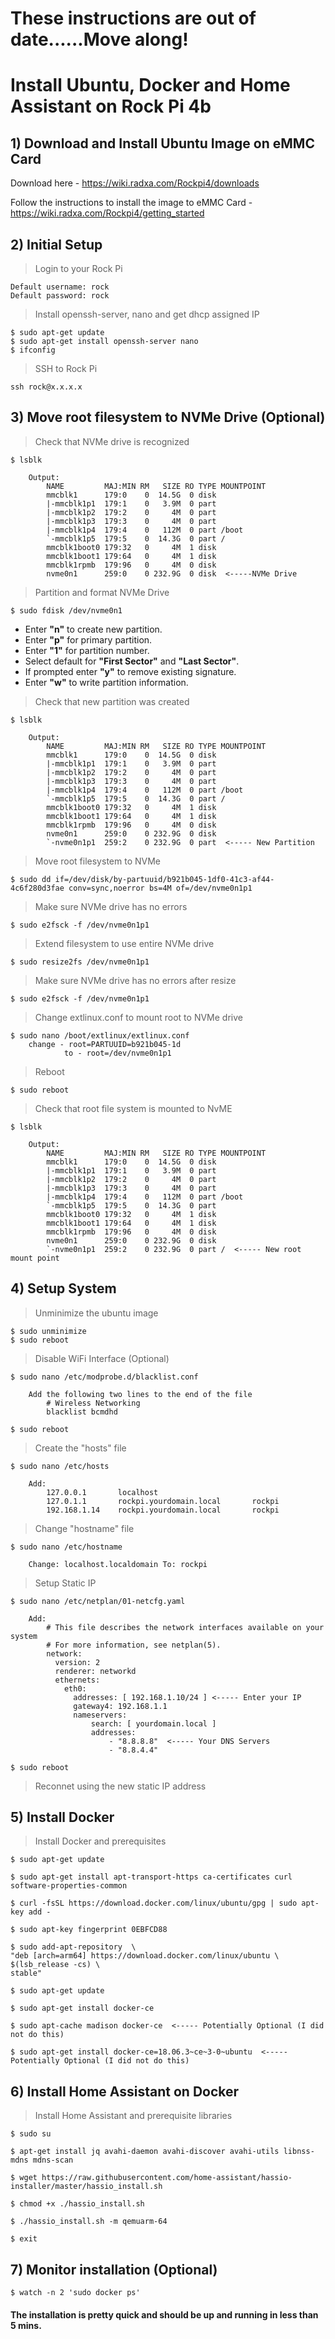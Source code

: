 <h1> These instructions are out of date......Move along! <h1>



<h1> Install Ubuntu, Docker and Home Assistant on Rock Pi 4b </h1>

<h2>1) Download and Install Ubuntu Image on eMMC Card </h2>

Download here - https://wiki.radxa.com/Rockpi4/downloads

Follow the instructions to install the image to eMMC Card - https://wiki.radxa.com/Rockpi4/getting_started

<h2>2) Initial Setup</h2>

>Login to your Rock Pi
	
	Default username: rock
	Default password: rock

>Install openssh-server, nano and get dhcp assigned IP

	$ sudo apt-get update
	$ sudo apt-get install openssh-server nano
	$ ifconfig

>SSH to Rock Pi

	ssh rock@x.x.x.x

<h2>3) Move root filesystem to NVMe Drive (Optional)</h2>

>Check that NVMe drive is recognized

	$ lsblk

		Output:
			NAME         MAJ:MIN RM   SIZE RO TYPE MOUNTPOINT
			mmcblk1      179:0    0  14.5G  0 disk
			|-mmcblk1p1  179:1    0   3.9M  0 part
			|-mmcblk1p2  179:2    0     4M  0 part
			|-mmcblk1p3  179:3    0     4M  0 part
			|-mmcblk1p4  179:4    0   112M  0 part /boot
			`-mmcblk1p5  179:5    0  14.3G  0 part /
			mmcblk1boot0 179:32   0     4M  1 disk
			mmcblk1boot1 179:64   0     4M  1 disk
			mmcblk1rpmb  179:96   0     4M  0 disk
			nvme0n1      259:0    0 232.9G  0 disk  <-----NVMe Drive

>Partition and format NVMe Drive

	$ sudo fdisk /dev/nvme0n1

- Enter **"n"** to create new partition.<br>
- Enter **"p"** for primary partition.<br>
- Enter **"1"** for partition number.<br>
- Select default for **"First Sector"** and **"Last Sector"**.<br>
- If prompted enter **"y"** to remove existing signature.<br>
- Enter **"w"** to write partition information.

>Check that new partition was created

	$ lsblk

		Output:
			NAME         MAJ:MIN RM   SIZE RO TYPE MOUNTPOINT
			mmcblk1      179:0    0  14.5G  0 disk
			|-mmcblk1p1  179:1    0   3.9M  0 part
			|-mmcblk1p2  179:2    0     4M  0 part
			|-mmcblk1p3  179:3    0     4M  0 part
			|-mmcblk1p4  179:4    0   112M  0 part /boot
			`-mmcblk1p5  179:5    0  14.3G  0 part /
			mmcblk1boot0 179:32   0     4M  1 disk
			mmcblk1boot1 179:64   0     4M  1 disk
			mmcblk1rpmb  179:96   0     4M  0 disk
			nvme0n1      259:0    0 232.9G  0 disk
			`-nvme0n1p1  259:2    0 232.9G  0 part  <----- New Partition

>Move root filesystem to NVMe

    $ sudo dd if=/dev/disk/by-partuuid/b921b045-1df0-41c3-af44-4c6f280d3fae conv=sync,noerror bs=4M of=/dev/nvme0n1p1

>Make sure NVMe drive has no errors

    $ sudo e2fsck -f /dev/nvme0n1p1

>Extend filesystem to use entire NVMe drive

    $ sudo resize2fs /dev/nvme0n1p1

>Make sure NVMe drive has no errors after resize

    $ sudo e2fsck -f /dev/nvme0n1p1

>Change extlinux.conf to mount root to NVMe drive

    $ sudo nano /boot/extlinux/extlinux.conf
		change - root=PARTUUID=b921b045-1d
	    	    to - root=/dev/nvme0n1p1

>Reboot

	$ sudo reboot

>Check that root file system is mounted to NvME

	$ lsblk

		Output:
			NAME         MAJ:MIN RM   SIZE RO TYPE MOUNTPOINT
			mmcblk1      179:0    0  14.5G  0 disk
			|-mmcblk1p1  179:1    0   3.9M  0 part
			|-mmcblk1p2  179:2    0     4M  0 part
			|-mmcblk1p3  179:3    0     4M  0 part
			|-mmcblk1p4  179:4    0   112M  0 part /boot
			`-mmcblk1p5  179:5    0  14.3G  0 part 
			mmcblk1boot0 179:32   0     4M  1 disk
			mmcblk1boot1 179:64   0     4M  1 disk
			mmcblk1rpmb  179:96   0     4M  0 disk
			nvme0n1      259:0    0 232.9G  0 disk
			`-nvme0n1p1  259:2    0 232.9G  0 part /  <----- New root mount point

<h2>4) Setup System</h2>

>Unminimize the ubuntu image

	$ sudo unminimize
	$ sudo reboot

>Disable WiFi Interface (Optional)

    $ sudo nano /etc/modprobe.d/blacklist.conf

		Add the following two lines to the end of the file
            # Wireless Networking
            blacklist bcmdhd

	$ sudo reboot

>Create the "hosts" file

	$ sudo nano /etc/hosts

		Add:
			127.0.0.1       localhost
			127.0.1.1       rockpi.yourdomain.local       rockpi
			192.168.1.14    rockpi.yourdomain.local       rockpi

>Change "hostname" file

	$ sudo nano /etc/hostname

		Change: localhost.localdomain To: rockpi

>Setup Static IP

	$ sudo nano /etc/netplan/01-netcfg.yaml

		Add:
			# This file describes the network interfaces available on your system
			# For more information, see netplan(5).
			network:
			  version: 2
			  renderer: networkd
			  ethernets:
			    eth0:
			      addresses: [ 192.168.1.10/24 ] <----- Enter your IP
			      gateway4: 192.168.1.1
			      nameservers:
			          search: [ yourdomain.local ]
			          addresses:
			              - "8.8.8.8"  <----- Your DNS Servers
			              - "8.8.4.4"

	$ sudo reboot

>Reconnet using the new static IP address

<h2>5) Install Docker</h2>

>Install Docker and prerequisites

	$ sudo apt-get update
	
	$ sudo apt-get install apt-transport-https ca-certificates curl software-properties-common
	
	$ curl -fsSL https://download.docker.com/linux/ubuntu/gpg | sudo apt-key add -
	
	$ sudo apt-key fingerprint 0EBFCD88
	
	$ sudo add-apt-repository  \
	"deb [arch=arm64] https://download.docker.com/linux/ubuntu \
	$(lsb_release -cs) \
	stable"
	
	$ sudo apt-get update
	
	$ sudo apt-get install docker-ce
	
	$ sudo apt-cache madison docker-ce  <----- Potentially Optional (I did not do this)
	
	$ sudo apt-get install docker-ce=18.06.3~ce~3-0~ubuntu  <----- Potentially Optional (I did not do this)

<h2>6) Install Home Assistant on Docker</h2>

>Install Home Assistant and prerequisite libraries

	$ sudo su

	$ apt-get install jq avahi-daemon avahi-discover avahi-utils libnss-mdns mdns-scan

	$ wget https://raw.githubusercontent.com/home-assistant/hassio-installer/master/hassio_install.sh

	$ chmod +x ./hassio_install.sh

	$ ./hassio_install.sh -m qemuarm-64

	$ exit

<h2>7) Monitor installation (Optional)</h2>

	$ watch -n 2 'sudo docker ps'

<h4>The installation is pretty quick and should be up and running in less than 5 mins.</h4>
